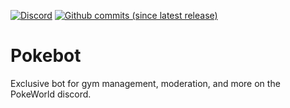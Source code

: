 [![Discord](https://img.shields.io/discord/416629239211884555.svg?colorB=7289DA&label=discord)](https://discord.gg/ecZPbNc)
[![Github commits (since latest release)](https://img.shields.io/github/commits-since/PokeWorld/PokeBot/latest.svg)]()

# Pokebot

Exclusive bot for gym management, moderation, and more on the PokeWorld discord.
